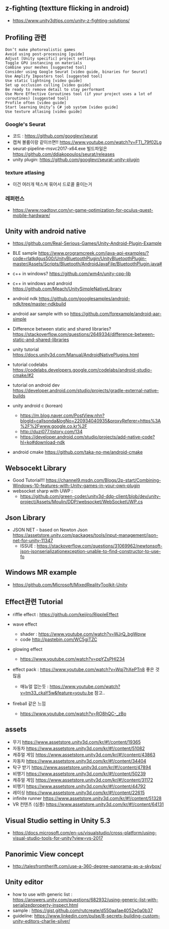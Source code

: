 ## z-fighting (textture flicking in android)
* https://www.unity3dtips.com/unity-z-fighting-solutions/


## Profiling 관련 
```
Don’t make photorealistic games
Avoid using post-processing [guide]
Adjust [Unity specific] project settings
Toggle GPU instancing on materials
Combine your meshes [suggested tool]
Consider using Google Seurat [video guide, binaries for Seurat]
Use Amplify Imposters tool [suggested tool]
Use static lightning [video guide]
Set up occlusion culling [video guide]
Be ready to remove detail to stay performant
Use More Effective Coroutines tool (if your project uses a lot of coroutines) [suggested tool]
Profile often [video guide]
Start learning Unity’s C# job system [video guide]
Use texture atlasing [video guide]
```

### Google's Seurat 
* 코드 : https://github.com/googlevr/seurat
* 캡쳐 볼륨이랑 같이쓰면!! https://www.youtube.com/watch?v=FTI_79f02Lg
* seurat-pipeline-msvc2017-x64.exe 빌드파일은 https://github.com/ddiakopoulos/seurat/releases
* unity plugin: https://github.com/googlevr/seurat-unity-plugin

### texture atlasing
* 이건 여러개 텍스쳐 묶어서 드로콜 줄이는거


### 레퍼런스
* https://www.roadtovr.com/vr-game-optimization-for-oculus-quest-mobile-hardware/

## Unity with android native 
* https://github.com/Real-Serious-Games/Unity-Android-Plugin-Example
* BLE sample https://www.programcreek.com/java-api-examples/?code=rlatkdgus500/UnityBluetoothPlugin/UnityBluetoothPlugin-master/Assets/Scripts/Bluetooth/AndroidJavaFile/BluetoothPlugin.java#

* c++ in windows? https://github.com/wm4n/unity-cpp-lib
* c++ in windows and android https://github.com/Meach/UnitySimpleNativeLibrary

* android ndk https://github.com/googlesamples/android-ndk/tree/master-ndkbuild
* android aar sample with so https://github.com/forexample/android-aar-simple
* Difference between static and shared libraries?  https://stackoverflow.com/questions/2649334/difference-between-static-and-shared-libraries
* unity tutorial https://docs.unity3d.com/Manual/AndroidNativePlugins.html
* tutorial codelabs https://codelabs.developers.google.com/codelabs/android-studio-cmake/#2
* tutorial on android dev https://developer.android.com/studio/projects/gradle-external-native-builds

* unity android c (korean) 
    * https://m.blog.naver.com/PostView.nhn?blogId=callsonda&logNo=220934040935&proxyReferer=https%3A%2F%2Fwww.google.co.kr%2F
    * http://duzi077.tistory.com/134
    * https://developer.android.com/studio/projects/add-native-code?hl=ko#download-ndk

* android cmake https://github.com/taka-no-me/android-cmake


## Websocekt Library
* Good Tutorial!!! https://channel9.msdn.com/Blogs/2p-start/Combining-Windows-10-features-with-Unity-games-in-your-own-plugin
* websocket sharp with UWP : 
    * https://github.com/green-coder/unity3d-ddp-client/blob/dev/unity-project/Assets/Moulin/DDP/websocket/WebSocketUWP.cs

## Json Library
* JSON NET - based on Newton Json  https://assetstore.unity.com/packages/tools/input-management/json-net-for-unity-11347
    * ISSUE : https://stackoverflow.com/questions/31069962/newtonsoft-json-jsonserializationexception-unable-to-find-constructor-to-use-fo

## Windows MR example 
   * https://github.com/Microsoft/MixedRealityToolkit-Unity

## Effect관련 Tutorial
* riffle effect : https://github.com/keijiro/RippleEffect
* wave effect 
   * shader : https://www.youtube.com/watch?v=WJrQ_bgWqvw 
   * code http://pastebin.com/WC5giTZC
* glowing effect 
   * https://www.youtube.com/watch?v=ppYZsPHI234

* effect pack : https://www.youtube.com/watch?v=Wqj7hXePTn8 좋은 것 많음
   * 매뉴얼 없는듯 : https://www.youtube.com/watch?v=tm33_ckaY5w&feature=youtu.be 참고..

* fireball 같은 느낌 
   * https://www.youtube.com/watch?v=RO8hQC-_zBo
   
   
## assets

* 무기 https://www.assetstore.unity3d.com/kr/#!/content/19365
* 자동차 https://www.assetstore.unity3d.com/kr/#!/content/51082
* 캐쥬얼 게임 https://www.assetstore.unity3d.com/kr/#!/content/43863
* 자동차 https://www.assetstore.unity3d.com/kr/#!/content/34404
* 탁구 받기 https://www.assetstore.unity3d.com/kr/#!/content/47894
* 비행기 https://www.assetstore.unity3d.com/kr/#!/content/50239 
* 캐쥬얼 게임 https://www.assetstore.unity3d.com/kr/#!/content/31172
* 비행기 https://www.assetstore.unity3d.com/kr/#!/content/44792
* 레이싱 https://www.assetstore.unity3d.com/kr/#!/content/22615
* infinite runner https://www.assetstore.unity3d.com/kr/#!/content/51328
* VR 컨텐츠 (심플) https://www.assetstore.unity3d.com/kr/#!/content/64131

## Visual Studio setting in Unity 5.3
* https://docs.microsoft.com/en-us/visualstudio/cross-platform/using-visual-studio-tools-for-unity?view=vs-2017


## Panorimic View concept
* http://talesfromtherift.com/use-a-360-degree-panorama-as-a-skybox/

## Unity editor 
* how to use with generic list : https://answers.unity.com/questions/682932/using-generic-list-with-serializedproperty-inspect.html
* sample : https://gist.github.com/rutcreate/d550aa1ae4052e0a0b37
* guideline: https://www.linkedin.com/pulse/8-secrets-building-custom-unity-editors-charlie-silver/

